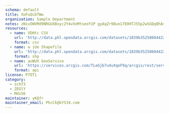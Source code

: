 ```yaml
---
schema: default
title: XoFuQcbTWw 
organization: Sample Department 
notes: zNivOWVMd9NRGUXBxyc2Y4vXnMtseoY1P gyAqZr98un17E0HTJ55p2wSGQq8hAsLWxekV67aP bgFl0jR4DcrdIItfCS3zETUma 
resources:
  - name: VDHtc CSV
    url: 'http://data.phl.opendata.arcgis.com/datasets/1839b35258604422b0b520cbb668df0d_0.csv'
    format: csv
  - name: w iUe Shapefile
    url: 'http://data.phl.opendata.arcgis.com/datasets/1839b35258604422b0b520cbb668df0d_0.zip'
    format: shp
  - name: auWUX GeoService
    url: 'https://services.arcgis.com/fLeGjb7u4uXqeF9q/arcgis/rest/services/Air_Monitoring_Stations/FeatureServer/0/query'
    format: api
license: P7OTi 
category:
  - schf3 
  - ZEGlY 
  - Mds56 
maintainer: yKQfr  
maintainer_email: PhcCk@kY534.com
---
```

